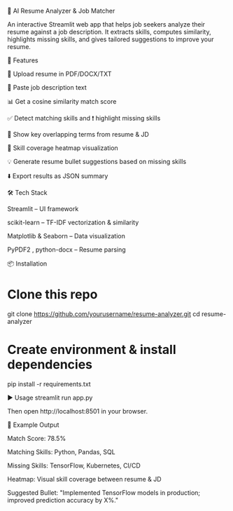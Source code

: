 🧠 AI Resume Analyzer & Job Matcher

An interactive Streamlit web app that helps job seekers analyze their resume against a job description.
It extracts skills, computes similarity, highlights missing skills, and gives tailored suggestions to improve your resume.

🚀 Features

📂 Upload resume in PDF/DOCX/TXT

📝 Paste job description text

📊 Get a cosine similarity match score

✅ Detect matching skills and ❗ highlight missing skills

🔎 Show key overlapping terms from resume & JD

🎯 Skill coverage heatmap visualization

💡 Generate resume bullet suggestions based on missing skills

⬇️ Export results as JSON summary

🛠️ Tech Stack

Streamlit
 – UI framework

scikit-learn
 – TF-IDF vectorization & similarity

Matplotlib
 & Seaborn
 – Data visualization

PyPDF2
, python-docx
 – Resume parsing

📦 Installation
# Clone this repo
git clone https://github.com/yourusername/resume-analyzer.git
cd resume-analyzer

# Create environment & install dependencies
pip install -r requirements.txt

▶️ Usage
streamlit run app.py


Then open http://localhost:8501
 in your browser.

📌 Example Output

Match Score: 78.5%

Matching Skills: Python, Pandas, SQL

Missing Skills: TensorFlow, Kubernetes, CI/CD

Heatmap: Visual skill coverage between resume & JD

Suggested Bullet: "Implemented TensorFlow models in production; improved prediction accuracy by X%."
